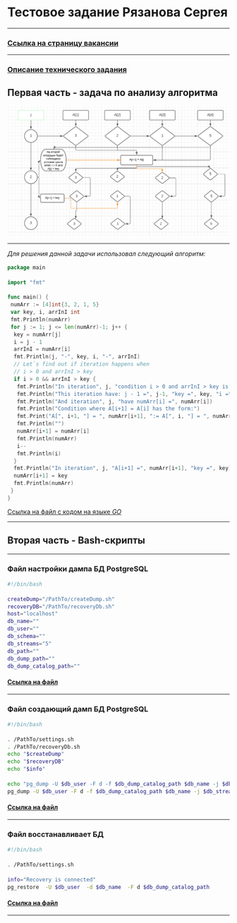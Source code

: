 # Тестовое задание Рязанова Сергея
---

### [Ссылка на страницу вакансии](https://spb.hh.ru/vacancy/72784262?hhtmFrom=employer_vacancies)
---

### [Описание технического задания](https://github.com/MajotraderLucky/TestTask1/blob/master/backupsDb/%D0%91%D0%B0%D0%B7%D0%BE%D0%B2%D1%8B%D0%B9_DevOps.docx)

## Первая часть - задача по анализу алгоритма
![](https://github.com/MajotraderLucky/TestTask1/blob/master/backupsDb/arrBlock.png)

---
*Для решения данной задачи использовал следующий алгоритм:*
```go
package main

import "fmt"

func main() {
 numArr := [4]int{3, 2, 1, 5}
 var key, i, arrInI int
 fmt.Println(numArr)
 for j := 1; j <= len(numArr)-1; j++ {
  key = numArr[j]
  i = j - 1
  arrInI = numArr[i]
  fmt.Println(j, "-", key, i, "-", arrInI)
  // Let`s find out if iteration happens when
  // i > 0 and arrInI > key
  if i > 0 && arrInI > key {
   fmt.Println("In iteration", j, "condition i > 0 and arrInI > key is met")
   fmt.Println("This iteration have: j - 1 =", j-1, "key =", key, "i =", i)
   fmt.Println("And iteration", j, "have numArr[i] =", numArr[i])
   fmt.Println("Condition where A[i+1] = A[i] has the form:")
   fmt.Print("A[", i+1, "] = ", numArr[i+1], ":= A[", i, "] = ", numArr[i])
   fmt.Println("")
   numArr[i+1] = numArr[i]
   fmt.Println(numArr)
   i--
   fmt.Println(i)
  }
  fmt.Println("In iteration", j, "A[i+1] =", numArr[i+1], "key =", key)
  numArr[i+1] = key
  fmt.Println(numArr)
 }
}
```

[Ссылка на файл с кодом на языке *GO*](https://github.com/MajotraderLucky/TestTask1/blob/master/backupsDb/counterAlgo.go)

---
## Вторая часть - Bash-скрипты

---
### Файл настройки дампа БД PostgreSQL
```bash
#!/bin/bash

createDump="/PathTo/createDump.sh"
recoveryDB="/PathTo/recoveryDb.sh"
host="localhost"
db_name=""
db_user=""
db_schema=""
db_streams="5"
db_path=""
db_dump_path=""
db_dump_catalog_path=""
```

#### [Ссылка на файл](https://github.com/MajotraderLucky/TestTask1/blob/master/backupsDb/settings.sh)

---

### Файл создающий дамп БД PostgreSQL
```bash
#!/bin/bash

. /PathTo/settings.sh
. /PathTo/recoveryDb.sh
echo "$createDump"
echo "$recoveryDB"
echo "$info"

echo "pg_dump -U $db_user -F d -f $db_dump_catalog_path $db_name -j $db_streams $db_schema"
pg_dump -U $db_user -F d -f $db_dump_catalog_path $db_name -j $db_streams $db_schema
```
  #### [Ссылка на файл](https://github.com/MajotraderLucky/TestTask1/blob/master/backupsDb/createDump.sh)

---
### Файл восстанавливает БД
```bash
#!/bin/bash

. /PathTo/settings.sh

info="Recovery is connected"
pg_restore  -U $db_user  -d $db_name  -F d $db_dump_catalog_path
```

#### [Ссылка на файл](https://github.com/MajotraderLucky/TestTask1/blob/master/backupsDb/recoveryDb.sh)
---
